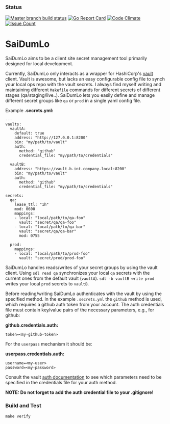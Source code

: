### Status
[![Master branch build status](https://api.travis-ci.org/fishi0x01/saidumlo.svg?branch=master)](https://travis-ci.org/fishi0x01/saidumlo.svg?branch=master)
[![Go Report Card](https://goreportcard.com/badge/github.com/fishi0x01/saidumlo)](https://goreportcard.com/report/github.com/fishi0x01/saidumlo)
[![Code Climate](https://codeclimate.com/github/fishi0x01/saidumlo/badges/gpa.svg)](https://codeclimate.com/github/fishi0x01/saidumlo)
[![Issue Count](https://codeclimate.com/github/fishi0x01/saidumlo/badges/issue_count.svg)](https://codeclimate.com/github/fishi0x01/saidumlo)

# SaiDumLo

SaiDumLo aims to be a client site secret management tool primarily designed for local development. 

Currently, SaiDumLo only interacts as a wrapper for HashiCorp's [vault](https://www.vaultproject.io/) client. 
Vault is awesome, but lacks an easy configurable config file to synch your local ops repo with the vault secrets. 
I always find myself writing and maintaining different `Makefile` commands for different secrets of different stages (qa/staging/live..).
SaiDumLo lets you easily define and manage different secret groups like `qa` or `prod` in a single yaml config file. 

Example **.secrets.yml:**
```
---
vaults:
  vaultA:
    default: true
    address: "http://127.0.0.1:8200"
    bin: "my/path/to/vault"
    auth:
      method: "github"
      credential_file: "my/path/to/credentials"

  vaultB:
    address: "https://vault.b.int.company.local:8200"
    bin: "my/path/to/vault"
    auth:
      method: "github"
      credential_file: "my/path/to/credentials"

secrets:
  qa:
    lease_ttl: "1h"
    mod: 0600
    mappings:
    - local: "local/path/to/qa-foo"
      vault: "secret/qa/qa-foo"
    - local: "local/path/to/qa-bar"
      vault: "secret/qa/qa-bar"
      mod: 0755

  prod:
    mappings:
    - local: "local/path/to/prod-foo"
      vault: "secret/prod/prod-foo"

```

SaiDumLo handles reads/writes of your secret groups by using the vault client. 
Using `sdl read qa` synchronizes your local `qa` secrets with the current ones from the default vault (`vaultA`). 
`sdl -b vaultB write prod` writes your local `prod` secrets to `vaultB`. 

Before reading/writing SaiDumLo authenticates with the vault by using the specified method. 
In the example `.secrets.yml` the `github` method is used, which requires a github auth token from your account. 
The auth credentials file must contain key/value pairs of the necessary parameters, e.g., for github:

**github.credentials.auth:**
```
token=<my-github-token>
```

For the `userpass` mechanism it should be:

**userpass.credentials.auth:**
```
username=<my-user>
password=<my-password>
```

Consult the vault [auth documentation](https://www.vaultproject.io/docs/auth/index.html) to see which parameters need to be specified in the credentials file for your auth method. 

**NOTE: Do not forget to add the auth credential file to your .gitignore!**

### Build and Test

```
make verify
```

